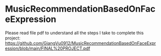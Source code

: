 # MusicRecommendationBasedOnFaceExpression
Please read file pdf to understand all the steps I take to complete this project:
https://github.com/GiangVu0912/MusicRecommendationBasedOnFaceExpression/blob/main/FINAL%20PROJECT.pdf
